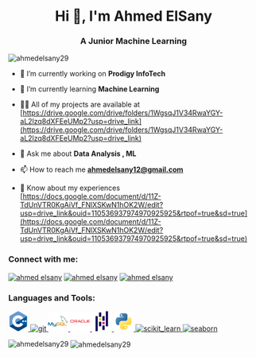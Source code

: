<h1 align="center">Hi 👋, I'm Ahmed ElSany</h1>
<h3 align="center">A Junior Machine Learning</h3>

<p align="left"> <img src="https://komarev.com/ghpvc/?username=ahmedelsany29&label=Profile%20views&color=0e75b6&style=flat" alt="ahmedelsany29" /> </p>

- 🔭 I’m currently working on **Prodigy InfoTech**

- 🌱 I’m currently learning **Machine Learning**

- 👨‍💻 All of my projects are available at [https://drive.google.com/drive/folders/1WgsqJ1V34RwaYGY-aL2lzq8dXFEeUMp2?usp=drive_link](https://drive.google.com/drive/folders/1WgsqJ1V34RwaYGY-aL2lzq8dXFEeUMp2?usp=drive_link)

- 💬 Ask me about **Data Analysis , ML**

- 📫 How to reach me **ahmedelsany12@gmail.com**

- 📄 Know about my experiences [https://docs.google.com/document/d/11Z-TdUnVTR0KgAiVf_FNlXSKwN1hOK2W/edit?usp=drive_link&ouid=110536937974970925925&rtpof=true&sd=true](https://docs.google.com/document/d/11Z-TdUnVTR0KgAiVf_FNlXSKwN1hOK2W/edit?usp=drive_link&ouid=110536937974970925925&rtpof=true&sd=true)

<h3 align="left">Connect with me:</h3>
<p align="left">
<a href="https://linkedin.com/in/ahmed elsany" target="blank"><img align="center" src="https://raw.githubusercontent.com/rahuldkjain/github-profile-readme-generator/master/src/images/icons/Social/linked-in-alt.svg" alt="ahmed elsany" height="30" width="40" /></a>
<a href="https://kaggle.com/ahmed elsany" target="blank"><img align="center" src="https://raw.githubusercontent.com/rahuldkjain/github-profile-readme-generator/master/src/images/icons/Social/kaggle.svg" alt="ahmed elsany" height="30" width="40" /></a>
<a href="https://fb.com/ahmed elsany" target="blank"><img align="center" src="https://raw.githubusercontent.com/rahuldkjain/github-profile-readme-generator/master/src/images/icons/Social/facebook.svg" alt="ahmed elsany" height="30" width="40" /></a>
</p>

<h3 align="left">Languages and Tools:</h3>
<p align="left"> <a href="https://www.w3schools.com/cpp/" target="_blank" rel="noreferrer"> <img src="https://raw.githubusercontent.com/devicons/devicon/master/icons/cplusplus/cplusplus-original.svg" alt="cplusplus" width="40" height="40"/> </a> <a href="https://git-scm.com/" target="_blank" rel="noreferrer"> <img src="https://www.vectorlogo.zone/logos/git-scm/git-scm-icon.svg" alt="git" width="40" height="40"/> </a> <a href="https://www.mysql.com/" target="_blank" rel="noreferrer"> <img src="https://raw.githubusercontent.com/devicons/devicon/master/icons/mysql/mysql-original-wordmark.svg" alt="mysql" width="40" height="40"/> </a> <a href="https://www.oracle.com/" target="_blank" rel="noreferrer"> <img src="https://raw.githubusercontent.com/devicons/devicon/master/icons/oracle/oracle-original.svg" alt="oracle" width="40" height="40"/> </a> <a href="https://pandas.pydata.org/" target="_blank" rel="noreferrer"> <img src="https://raw.githubusercontent.com/devicons/devicon/2ae2a900d2f041da66e950e4d48052658d850630/icons/pandas/pandas-original.svg" alt="pandas" width="40" height="40"/> </a> <a href="https://www.python.org" target="_blank" rel="noreferrer"> <img src="https://raw.githubusercontent.com/devicons/devicon/master/icons/python/python-original.svg" alt="python" width="40" height="40"/> </a> <a href="https://scikit-learn.org/" target="_blank" rel="noreferrer"> <img src="https://upload.wikimedia.org/wikipedia/commons/0/05/Scikit_learn_logo_small.svg" alt="scikit_learn" width="40" height="40"/> </a> <a href="https://seaborn.pydata.org/" target="_blank" rel="noreferrer"> <img src="https://seaborn.pydata.org/_images/logo-mark-lightbg.svg" alt="seaborn" width="40" height="40"/> </a> </p>

<p><img align="left" src="https://github-readme-stats.vercel.app/api/top-langs?username=ahmedelsany29&show_icons=true&locale=en&layout=compact" alt="ahmedelsany29" /></p>

<p>&nbsp;<img align="center" src="https://github-readme-stats.vercel.app/api?username=ahmedelsany29&show_icons=true&locale=en" alt="ahmedelsany29" /></p>
